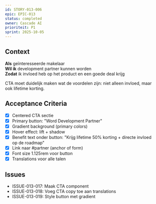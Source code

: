 ```yaml
---
id: STORY-013-006
epic: EPIC-013
status: completed
owner: Cascade AI
prioriteit: P1
sprint: 2025-10-05
---
```


## Context

**Als** geïnteresseerde makelaar  
**Wil ik** development partner kunnen worden  
**Zodat** ik invloed heb op het product en een goede deal krijg

CTA moet duidelijk maken wat de voordelen zijn: niet alleen invloed, maar ook lifetime korting.

## Acceptance Criteria
- [x] Centered CTA sectie
- [x] Primary button: "Word Development Partner"
- [x] Gradient background (primary colors)
- [x] Hover effect: lift + shadow
- [x] Benefit text onder button: "Krijg lifetime 50% korting + directe invloed op de roadmap"
- [x] Link naar #partner (anchor of form)
- [x] Font size 1.125rem voor button
- [x] Translations voor alle talen

## Issues
- ISSUE-013-017: Maak CTA component
- ISSUE-013-018: Voeg CTA copy toe aan translations
- ISSUE-013-019: Style button met gradient
